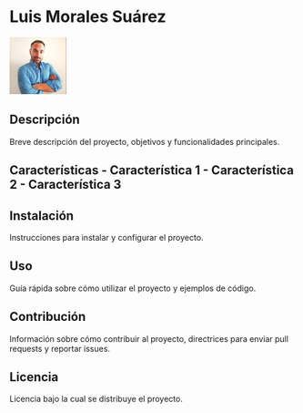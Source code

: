 # Luis Morales Suárez
![Imagen de Portada](img/1714237437950.jpeg) 
## Descripción 
Breve descripción del proyecto, objetivos y funcionalidades principales. 
## Características - Característica 1 - Característica 2 - Característica 3 
## Instalación 
Instrucciones para instalar y configurar el proyecto. 
## Uso 
Guía rápida sobre cómo utilizar el proyecto y ejemplos de código. 
## Contribución 
Información sobre cómo contribuir al proyecto, directrices para enviar pull requests y reportar issues. 
## Licencia 
Licencia bajo la cual se distribuye el proyecto.
